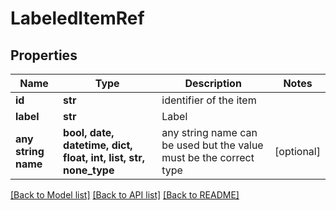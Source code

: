 # LabeledItemRef


## Properties
Name | Type | Description | Notes
------------ | ------------- | ------------- | -------------
**id** | **str** | identifier of the item | 
**label** | **str** | Label | 
**any string name** | **bool, date, datetime, dict, float, int, list, str, none_type** | any string name can be used but the value must be the correct type | [optional]

[[Back to Model list]](../README.md#documentation-for-models) [[Back to API list]](../README.md#documentation-for-api-endpoints) [[Back to README]](../README.md)


